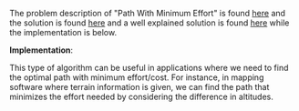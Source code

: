 The problem description of "Path With Minimum Effort" is found [here](https://leetcode.com/problems/path-with-minimum-effort/description/?envType=daily-question&envId=2023-09-16) and the solution is found [here](https://github.com/aurimas13/Solutions-To-Problems/blob/main/LeetCode/Java%20Solutions/Path%20With%20Minimum%20Effort/path.java) and a well explained solution is found [here](https://leetcode.com/problems/path-with-minimum-effort/solutions/4050606/well-explained-solution-python-java/) while the implementation is below.

**Implementation**:

This type of algorithm can be useful in applications where we need to find the optimal path with minimum effort/cost. For instance, in mapping software where terrain information is given, we can find the path that minimizes the effort needed by considering the difference in altitudes.